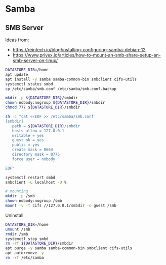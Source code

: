 # Samba

## SMB Server

Ideas from:

- <https://reintech.io/blog/installing-configuring-samba-debian-12>
- <https://www.privex.io/articles/how-to-mount-an-smb-share-setup-an-smb-server-on-linux/>

```bash
DATASTORE_DIR=/home
apt update
apt install -y samba samba-common-bin smbclient cifs-utils
systemctl status smbd
cp /etc/samba/smb.conf /etc/samba/smb.conf.backup

mkdir -p ${DATASTORE_DIR}/smbdir
chown nobody:nogroup ${DATASTORE_DIR}/smbdir
chmod 777 ${DATASTORE_DIR}/smbdir

sh -c "cat <<EOF >> /etc/samba/smb.conf
[smbdir]
   path = ${DATASTORE_DIR}/smbdir
   hosts allow = 127.0.0.1
   writable = yes
   guest ok = yes
   public = yes
   create mask = 0664
   directory mask = 0775
   force user = nobody

EOF"

systemctl restart smbd
smbclient -L localhost -U %

# mounting
mkdir -p /smb
chown nobody:nogroup /smb
mount -v -t cifs //127.0.0.1/smbdir -o guest /smb
```

Uninstall

```bash
DATASTORE_DIR=/home
umount /smb
rmdir /smb
systemctl stop smbd
rm -rf ${DATASTORE_DIR}/smbdir
apt purge -y samba samba-common-bin smbclient cifs-utils
apt autoremove -y
rm -rf /etc/samba
```
